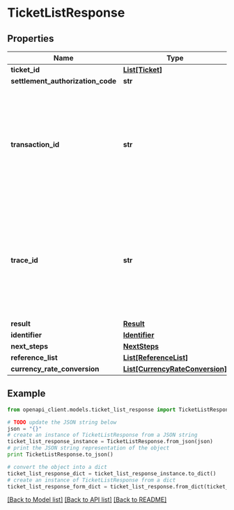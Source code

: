 # TicketListResponse


## Properties
Name | Type | Description | Notes
------------ | ------------- | ------------- | -------------
**ticket_id** | [**List[Ticket]**](Ticket.md) |  | [optional] 
**settlement_authorization_code** | **str** |  | [optional] 
**transaction_id** | **str** | Unique transaction, correlation or tracking id for a single request and reply i.e. for a single transaction. Should be a 128 bit GUID format. Also know as E2ETrackingId. | [optional] 
**trace_id** | **str** | Optional ID for internal child transactions created for processing a single request (single transaction). Should be a 128 bit GUID format. Also known as ChildTrackingId. | [optional] 
**result** | [**Result**](Result.md) |  | [optional] 
**identifier** | [**Identifier**](Identifier.md) |  | [optional] 
**next_steps** | [**NextSteps**](NextSteps.md) |  | [optional] 
**reference_list** | [**List[ReferenceList]**](ReferenceList.md) |  | [optional] 
**currency_rate_conversion** | [**List[CurrencyRateConversion]**](CurrencyRateConversion.md) |  | [optional] 

## Example

```python
from openapi_client.models.ticket_list_response import TicketListResponse

# TODO update the JSON string below
json = "{}"
# create an instance of TicketListResponse from a JSON string
ticket_list_response_instance = TicketListResponse.from_json(json)
# print the JSON string representation of the object
print TicketListResponse.to_json()

# convert the object into a dict
ticket_list_response_dict = ticket_list_response_instance.to_dict()
# create an instance of TicketListResponse from a dict
ticket_list_response_form_dict = ticket_list_response.from_dict(ticket_list_response_dict)
```
[[Back to Model list]](../README.md#documentation-for-models) [[Back to API list]](../README.md#documentation-for-api-endpoints) [[Back to README]](../README.md)


